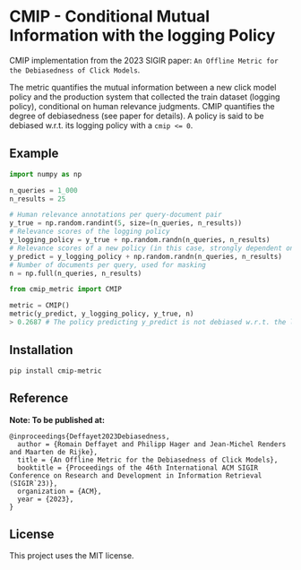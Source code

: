 # CMIP - Conditional Mutual Information with the logging Policy
CMIP implementation from the 2023 SIGIR paper: `An Offline Metric for the Debiasedness of Click Models`.

The metric quantifies the mutual information between a new click model policy and the production system that collected the train dataset (logging policy), conditional on human relevance judgments. CMIP quantifies the degree of debiasedness (see paper for details). A policy is said to be debiased w.r.t. its logging policy with a `cmip <= 0`.  

## Example
```Python
import numpy as np

n_queries = 1_000
n_results = 25

# Human relevance annotations per query-document pair
y_true = np.random.randint(5, size=(n_queries, n_results))
# Relevance scores of the logging policy
y_logging_policy = y_true + np.random.randn(n_queries, n_results)
# Relevance scores of a new policy (in this case, strongly dependent on logging policy) 
y_predict = y_logging_policy + np.random.randn(n_queries, n_results)
# Number of documents per query, used for masking
n = np.full(n_queries, n_results)
```

```Python
from cmip_metric import CMIP

metric = CMIP()
metric(y_predict, y_logging_policy, y_true, n)
> 0.2687 # The policy predicting y_predict is not debiased w.r.t. the logging policy.
```
## Installation
```
pip install cmip-metric
```

## Reference

**Note: To be published at:**

```
@inproceedings{Deffayet2023Debiasedness,
  author = {Romain Deffayet and Philipp Hager and Jean-Michel Renders and Maarten de Rijke},
  title = {An Offline Metric for the Debiasedness of Click Models},
  booktitle = {Proceedings of the 46th International ACM SIGIR Conference on Research and Development in Information Retrieval (SIGIR`23)},
  organization = {ACM},
  year = {2023},
}
```

## License
This project uses the MIT license.
